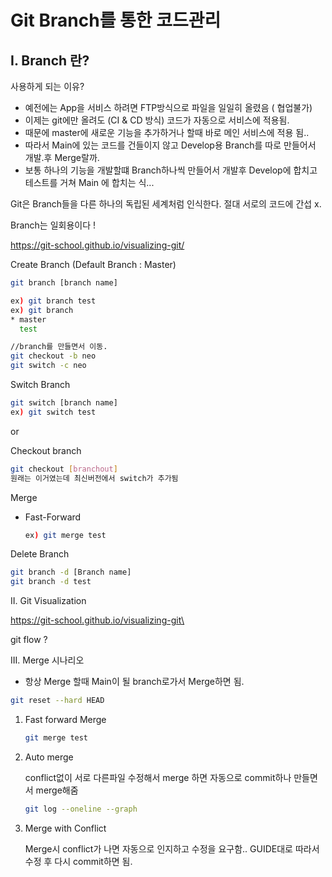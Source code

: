 # Git Branch를 통한 코드관리 

## I. 	Branch 란?

사용하게 되는 이유?

- 예전에는 App을 서비스 하려면 FTP방식으로 파일을 일일히 올렸음 ( 협업불가)
- 이제는 git에만 올려도 (CI & CD 방식) 코드가 자동으로 서비스에 적용됨.
- 때문에 master에 새로운 기능을 추가하거나 할때 바로 메인 서비스에 적용 됨.. 
- 따라서 Main에 있는 코드를 건들이지 않고  Develop용 Branch를 따로 만들어서 개발.후 Merge랄까.
- 보통 하나의 기능을 개발할떄 Branch하나씩 만들어서 개발후 Develop에 합치고 테스트를 거쳐 Main 에 합치는 식...

Git은 Branch들을 다른 하나의 독립된 세계처럼 인식한다. 절대 서로의 코드에 간섭 x.

Branch는 일회용이다 !

https://git-school.github.io/visualizing-git/



Create Branch (Default Branch : Master)

```bash
git branch [branch name]

ex) git branch test
ex) git branch
* master
  test

//branch를 만들면서 이동.
git checkout -b neo
git switch -c neo 
```

Switch Branch 

```bash
git switch [branch name]
ex) git switch test
```

or

Checkout branch 

```bash
git checkout [branchout]
원래는 이거였는데 최신버전에서 switch가 추가됨
```



Merge

- Fast-Forward

  ```bash
  ex) git merge test
  ```

Delete Branch

```bash
git branch -d [Branch name]
git branch -d test
```



II. Git Visualization

https://git-school.github.io/visualizing-git\

git flow ?

III. Merge 시나리오

- 항상 Merge 할때 Main이 될 branch로가서 Merge하면 됨.

```bash 
git reset --hard HEAD
```

1. Fast forward Merge

   ```bash
   git merge test
   ```

   

2. Auto merge

   conflict없이 서로 다른파일 수정해서 merge 하면 자동으로 commit하나 만들면서 merge해줌

   ```bash 
   git log --oneline --graph
   ```

3. Merge with Conflict 

   Merge시 conflict가 나면 자동으로  인지하고 수정을 요구함.. GUIDE대로 따라서 수정 후 다시 commit하면 됨.

